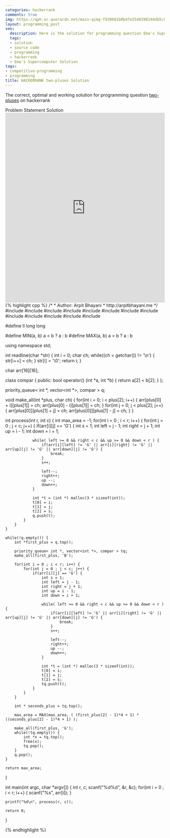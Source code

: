 ```yaml
---
categories: hackerrank
comments: true
img: https://qph.ec.quoracdn.net/main-qimg-f939681b0b47e5540398244db5c8966f?convert_to_webp=true
layout: programming_post
seo:
  description: Here is the solution for programming question Ema's Supercomputer on hackerrank
  tags:
  - solution
  - source code
  - programming
  - hackerrank
  - Ema's Supercomputer Solution
tags:
- competitive-programming
- programming
title: HACKERRANK two-pluses Solution
---
```

The correct, optimal and working solution for programming question [two-pluses](https://www.hackerrank.com/challenges/two-pluses) on hackerrank

<div class="ui secondary pointing large menu">
  <a class="grey item" data-tab="problem-statement">
    Problem Statement
  </a>
  <a class="active item grey" data-tab="solution">
    Solution
  </a>
</div>
<div class="ui bottom attached tab" data-tab="problem-statement">
    <iframe src="https://www.hackerrank.com/challenges/two-pluses" width="100%" height="600px" style="overflow: scroll; border: none;"></iframe>
</div>
<div class="ui bottom attached active tab" data-tab="solution">
{% highlight cpp %}
/*
 *  Author: Arpit Bhayani
 *  http://arpitbhayani.me
 */
#include <cmath>
#include <cstdio>
#include <cstdlib>
#include <climits>
#include <deque>
#include <iostream>
#include <list>
#include <limits>
#include <map>
#include <queue>
#include <set>
#include <stack>
#include <vector>

#define ll long long

#define MIN(a, b) a < b ? a : b
#define MAX(a, b) a > b ? a : b

using namespace std;

int readline(char *str) {
    int i = 0;
    char ch;
    while((ch = getchar()) != '\n') {
        str[i++] = ch;
    }
    str[i] = '\0';
    return i;
}

char arr[16][16];

class compar {
public:
    bool operator() (int *a, int *b) {
        return a[2] < b[2];
    }
};

priority_queue< int *, vector<int *>, compar > q;

void make_all(int *plus, char ch) {
    for(int i = 0; i < plus[2]; i++) {
        arr[plus[0] + i][plus[1]] = ch;
        arr[plus[0] - i][plus[1]] = ch;
    }
    for(int j = 0; j < plus[2]; j++) {
        arr[plus[0]][plus[1] + j] = ch;
        arr[plus[0]][plus[1] - j] = ch;
    }
}

int process(int r, int c) {
    int max_area = -1;
    for(int i = 0 ; i < r; i++) {
        for(int j = 0 ; j < c; j++) {
            if(arr[i][j] == 'G') {
                int s = 1;
                int left = j - 1;
                int right = j + 1;
                int up = i - 1;
                int down = i + 1;

                while( left >= 0 && right < c && up >= 0 && down < r ) {
                    if(arr[i][left] != 'G' || arr[i][right] != 'G' || arr[up][j] != 'G' || arr[down][j] != 'G') {
                        break;
                    }
                    s++;

                    left--;
                    right++;
                    up --;
                    down++;
                }

                int *t = (int *) malloc(3 * sizeof(int));
                t[0] = i;
                t[1] = j;
                t[2] = s;
                q.push(t);
            }
        }
    }

    while(!q.empty()) {
        int *first_plus = q.top();

        priority_queue< int *, vector<int *>, compar > tq;
        make_all(first_plus, 'B');

        for(int i = 0 ; i < r; i++) {
            for(int j = 0 ; j < c; j++) {
                if(arr[i][j] == 'G') {
                    int s = 1;
                    int left = j - 1;
                    int right = j + 1;
                    int up = i - 1;
                    int down = i + 1;

                    while( left >= 0 && right < c && up >= 0 && down < r ) {
                        if(arr[i][left] != 'G' || arr[i][right] != 'G' || arr[up][j] != 'G' || arr[down][j] != 'G') {
                            break;
                        }
                        s++;

                        left--;
                        right++;
                        up --;
                        down++;
                    }

                    int *t = (int *) malloc(3 * sizeof(int));
                    t[0] = i;
                    t[1] = j;
                    t[2] = s;
                    tq.push(t);
                }
            }
        }

        int * seconds_plus = tq.top();

        max_area = MAX(max_area, ( (first_plus[2] - 1)*4 + 1) * ((seconds_plus[2] - 1)*4 + 1) );

        make_all(first_plus, 'G');
        while(!tq.empty()) {
            int *x = tq.top();
            free(x);
            tq.pop();
        }
        q.pop();
    }

    return max_area;
}

int main(int argc, char *argv[]) {
    int r, c;
    scanf("%d%d", &r, &c);
    for(int i = 0 ; i < r; i++) {
        scanf("%s", arr[i]);
    }

    printf("%d\n", process(r, c));

    return 0;
}

{% endhighlight %}
</div>
